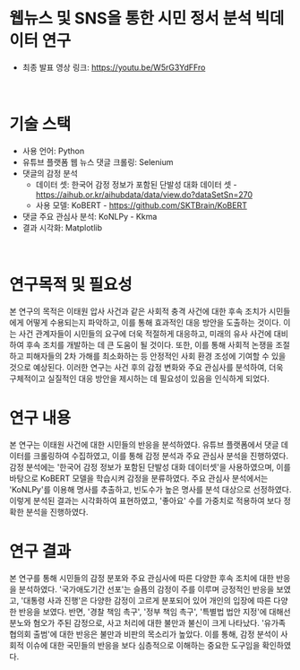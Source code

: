 # 웹뉴스 및 SNS을 통한 시민 정서 분석 빅데이터 연구
- 최종 발표 영상 링크: https://youtu.be/W5rG3YdFFro
<br>

# 기술 스택
- 사용 언어: Python
- 유튜브 플랫폼 웹 뉴스 댓글 크롤링: Selenium
- 댓글의 감정 분석
  - 데이터 셋: 한국어 감정 정보가 포함된 단발성 대화 데이터 셋 - https://aihub.or.kr/aihubdata/data/view.do?dataSetSn=270
  - 사용 모델: KoBERT - https://github.com/SKTBrain/KoBERT
- 댓글 주요 관심사 분석: KoNLPy - Kkma
- 결과 시각화: Matplotlib
<br>

# 연구목적 및 필요성
본 연구의 목적은 이태원 압사 사건과 같은 사회적 충격 사건에 대한 후속 조치가 시민들에게 어떻게 수용되는지 파악하고, 이를 통해 효과적인 대응 방안을 도출하는 것이다. 이는 사건 관계자들이 시민들의 요구에 더욱 적절하게 대응하고, 미래의 유사 사건에 대비하여 후속 조치를 개발하는 데 큰 도움이 될 것이다. 또한, 이를 통해 사회적 논쟁을 조절하고 피해자들의 2차 가해를 최소화하는 등 안정적인 사회 환경 조성에 기여할 수 있을 것으로 예상된다. 이러한 연구는 사건 후의 감정 변화와 주요 관심사를 분석하여, 더욱 구체적이고 실질적인 대응 방안을 제시하는 데 필요성이 있음을 인식하게 되었다.
<br>

# 연구 내용
본 연구는 이태원 사건에 대한 시민들의 반응을 분석하였다. 유튜브 플랫폼에서 댓글 데이터를 크롤링하여 수집하였고, 이를 통해 감정 분석과 주요 관심사 분석을 진행하였다. 감정 분석에는 '한국어 감정 정보가 포함된 단발성 대화 데이터셋'을 사용하였으며, 이를 바탕으로 KoBERT 모델을 학습시켜 감정을 분류하였다. 주요 관심사 분석에서는 'KoNLPy'를 이용해 명사를 추출하고, 빈도수가 높은 명사를 분석 대상으로 선정하였다. 이렇게 분석된 결과는 시각화하여 표현하였고, '좋아요' 수를 가중치로 적용하여 보다 정확한 분석을 진행하였다.
<br>

# 연구 결과
본 연구를 통해 시민들의 감정 분포와 주요 관심사에 따른 다양한 후속 조치에 대한 반응을 분석하였다. '국가애도기간 선포'는 슬픔의 감정이 주를 이루며 긍정적인 반응을 보였고, '대통령 사과 진행'은 다양한 감정이 고르게 분포되어 있어 개인의 입장에 따른 다양한 반응을 보였다. 반면, '경찰 책임 촉구', '정부 책임 촉구', '특별법 법안 지정'에 대해선 분노와 혐오가 주된 감정으로, 사고 처리에 대한 불만과 불신이 크게 나타났다. '유가족협의회 출범'에 대한 반응은 불만과 비판의 목소리가 높았다. 이를 통해, 감정 분석이 사회적 이슈에 대한 국민들의 반응을 보다 심층적으로 이해하는 중요한 도구임을 확인하였다.

